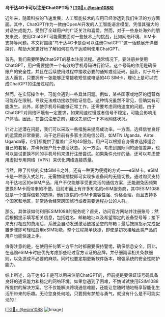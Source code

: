 **乌干达4G卡可以注册ChatGPT吗？[[TG💪+ @esim1088](https://t.me/s/esim1088)]**

近年来，随着科技的飞速发展，人工智能技术的应用已经渗透到我们生活的方方面面。其中，ChatGPT作为一款由OpenAI开发的人工智能语言模型，凭借其强大的对话生成能力，受到了全球用户的广泛关注和喜爱。然而，对于一些身处海外的朋友来说，使用ChatGPT可能需要面对一些技术上的挑战，比如网络环境、SIM卡支持等问题。本文将围绕“乌干达4G卡是否可以注册ChatGPT”这一话题展开详细探讨，帮助大家更好地了解如何在乌干达顺利使用ChatGPT。

首先，我们需要明确ChatGPT的基本注册流程。通常情况下，要注册并使用ChatGPT，用户需要提供一个有效的手机号码进行验证。这个号码的作用是确保账户的安全性，并且在后续使用过程中接收必要的通知或验证码。因此，对于乌干达人而言，只要拥有一张能够正常接收短信或电话的4G SIM卡，理论上是可以完成ChatGPT的注册过程的。

然而，在实际操作中，可能会遇到一些具体问题。例如，某些国家或地区的运营商可能存在限制，导致无法成功接收到验证信息。这种情况虽然不常见，但确实有可能发生。此外，即使手机号码能够正常工作，还需要考虑网络速度的问题。由于ChatGPT对网络环境有一定要求，如果网速过慢或者信号不稳定，可能会影响用户体验。因此，在尝试注册之前，建议先测试一下本地网络状况。

针对上述潜在问题，我们可以采取一些措施来提高成功率。一方面，选择信誉良好的运营商非常重要。乌干达目前有多家主流电信公司，如MTN Uganda、Airtel Uganda等，它们都提供了覆盖广泛的4G服务。用户可以根据自身需求选择适合自己的套餐，并确保账户处于激活状态。另一方面，考虑到国际间的通信差异，也可以尝试更换不同的手机号码来进行注册尝试。如果条件允许的话，还可以考虑使用虚拟专用网络（VPN）来优化网络连接质量。

当然，除了传统的实体SIM卡之外，还有一种更为便捷的方式——eSIM卡。eSIM卡是一种嵌入式芯片，无需物理插拔即可实现多设备间的无缝切换。通过购买支持乌干达地区的eSIM产品，用户不仅能够享受更灵活的通信方案，还能避免因频繁更换SIM卡而带来的不便。目前市面上有许多知名的eSIM服务商，其中ESIM1088就是一个值得信赖的选择。他们提供的eSIM卡兼容性强、价格合理，而且支持多个国家和地区，非常适合经常跨国旅行或者需要远程办公的人群。

那么，具体该如何利用ESIM1088的服务呢？首先，访问官方网站并注册账号；然后根据提示填写相关信息，包括姓名、邮箱地址以及希望绑定的设备型号等；接下来支付相应的费用后，系统会自动发送激活链接至您的邮箱；最后按照指示完成配置步骤即可轻松启用eSIM功能。整个过程简单快捷，即使是初次接触此类产品的用户也能快速上手。

值得注意的是，在使用任何第三方平台时都需要保持警惕，确保信息安全。因此，在选购eSIM卡时应优先考虑那些经过官方认证的品牌，并仔细阅读相关条款细则，以免造成不必要的麻烦。同时也要定期更新软件版本，增强系统的安全性防护能力。

综上所述，乌干达4G卡是可以用来注册ChatGPT的，但前提是要保证该号码具备良好的通讯能力和稳定的网络环境。如果您遇到了困难，不妨试试使用ESIM1088所提供的解决方案。它不仅能解决跨境通信难题，还能让您随时随地畅享智能化生活所带来的乐趣。无论您身处何地，只要拥有梦想与勇气，就没有什么是不可能实现的！

[[TG💪+ @esim1088](https://t.me/s/esim1088) ![Image](https://i.postimg.cc/4NQfJmqS/Snipaste-2025-05-13-00-14-12.png)]
